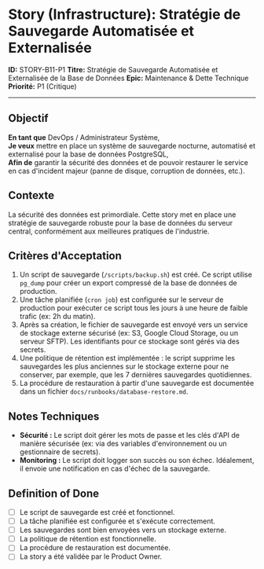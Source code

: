 # Story (Infrastructure): Stratégie de Sauvegarde Automatisée et Externalisée

**ID:** STORY-B11-P1
**Titre:** Stratégie de Sauvegarde Automatisée et Externalisée de la Base de Données
**Epic:** Maintenance & Dette Technique
**Priorité:** P1 (Critique)

---

## Objectif

**En tant que** DevOps / Administrateur Système,  
**Je veux** mettre en place un système de sauvegarde nocturne, automatisé et externalisé pour la base de données PostgreSQL,  
**Afin de** garantir la sécurité des données et de pouvoir restaurer le service en cas d'incident majeur (panne de disque, corruption de données, etc.).

## Contexte

La sécurité des données est primordiale. Cette story met en place une stratégie de sauvegarde robuste pour la base de données du serveur central, conformément aux meilleures pratiques de l'industrie.

## Critères d'Acceptation

1.  Un script de sauvegarde (`/scripts/backup.sh`) est créé. Ce script utilise `pg_dump` pour créer un export compressé de la base de données de production.
2.  Une tâche planifiée (`cron job`) est configurée sur le serveur de production pour exécuter ce script tous les jours à une heure de faible trafic (ex: 2h du matin).
3.  Après sa création, le fichier de sauvegarde est envoyé vers un service de stockage externe sécurisé (ex: S3, Google Cloud Storage, ou un serveur SFTP). Les identifiants pour ce stockage sont gérés via des secrets.
4.  Une politique de rétention est implémentée : le script supprime les sauvegardes les plus anciennes sur le stockage externe pour ne conserver, par exemple, que les 7 dernières sauvegardes quotidiennes.
5.  La procédure de restauration à partir d'une sauvegarde est documentée dans un fichier `docs/runbooks/database-restore.md`.

## Notes Techniques

-   **Sécurité :** Le script doit gérer les mots de passe et les clés d'API de manière sécurisée (ex: via des variables d'environnement ou un gestionnaire de secrets).
-   **Monitoring :** Le script doit logger son succès ou son échec. Idéalement, il envoie une notification en cas d'échec de la sauvegarde.

## Definition of Done

- [ ] Le script de sauvegarde est créé et fonctionnel.
- [ ] La tâche planifiée est configurée et s'exécute correctement.
- [ ] Les sauvegardes sont bien envoyées vers un stockage externe.
- [ ] La politique de rétention est fonctionnelle.
- [ ] La procédure de restauration est documentée.
- [ ] La story a été validée par le Product Owner.
